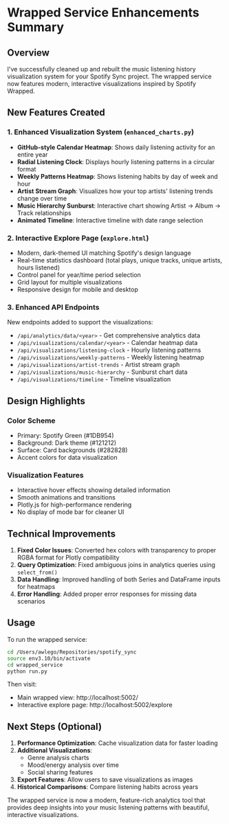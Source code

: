 # Wrapped Service Enhancements Summary

## Overview
I've successfully cleaned up and rebuilt the music listening history visualization system for your Spotify Sync project. The wrapped service now features modern, interactive visualizations inspired by Spotify Wrapped.

## New Features Created

### 1. Enhanced Visualization System (`enhanced_charts.py`)
- **GitHub-style Calendar Heatmap**: Shows daily listening activity for an entire year
- **Radial Listening Clock**: Displays hourly listening patterns in a circular format
- **Weekly Patterns Heatmap**: Shows listening habits by day of week and hour
- **Artist Stream Graph**: Visualizes how your top artists' listening trends change over time
- **Music Hierarchy Sunburst**: Interactive chart showing Artist → Album → Track relationships
- **Animated Timeline**: Interactive timeline with date range selection

### 2. Interactive Explore Page (`explore.html`)
- Modern, dark-themed UI matching Spotify's design language
- Real-time statistics dashboard (total plays, unique tracks, unique artists, hours listened)
- Control panel for year/time period selection
- Grid layout for multiple visualizations
- Responsive design for mobile and desktop

### 3. Enhanced API Endpoints
New endpoints added to support the visualizations:
- `/api/analytics/data/<year>` - Get comprehensive analytics data
- `/api/visualizations/calendar/<year>` - Calendar heatmap data
- `/api/visualizations/listening-clock` - Hourly listening patterns
- `/api/visualizations/weekly-patterns` - Weekly listening heatmap
- `/api/visualizations/artist-trends` - Artist stream graph
- `/api/visualizations/music-hierarchy` - Sunburst chart data
- `/api/visualizations/timeline` - Timeline visualization

## Design Highlights

### Color Scheme
- Primary: Spotify Green (#1DB954)
- Background: Dark theme (#121212)
- Surface: Card backgrounds (#282828)
- Accent colors for data visualization

### Visualization Features
- Interactive hover effects showing detailed information
- Smooth animations and transitions
- Plotly.js for high-performance rendering
- No display of mode bar for cleaner UI

## Technical Improvements

1. **Fixed Color Issues**: Converted hex colors with transparency to proper RGBA format for Plotly compatibility
2. **Query Optimization**: Fixed ambiguous joins in analytics queries using `select_from()`
3. **Data Handling**: Improved handling of both Series and DataFrame inputs for heatmaps
4. **Error Handling**: Added proper error responses for missing data scenarios

## Usage

To run the wrapped service:
```bash
cd /Users/awlego/Repositories/spotify_sync
source env3.10/bin/activate
cd wrapped_service
python run.py
```

Then visit:
- Main wrapped view: http://localhost:5002/
- Interactive explore page: http://localhost:5002/explore

## Next Steps (Optional)

1. **Performance Optimization**: Cache visualization data for faster loading
2. **Additional Visualizations**: 
   - Genre analysis charts
   - Mood/energy analysis over time
   - Social sharing features
3. **Export Features**: Allow users to save visualizations as images
4. **Historical Comparisons**: Compare listening habits across years

The wrapped service is now a modern, feature-rich analytics tool that provides deep insights into your music listening patterns with beautiful, interactive visualizations.